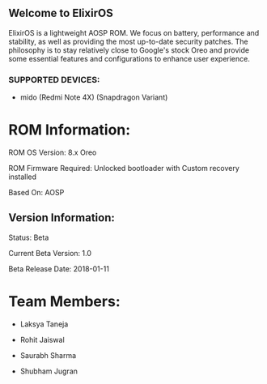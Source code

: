## Welcome to ElixirOS

ElixirOS is a lightweight AOSP ROM. We focus on battery, performance and stability, as well as providing the most up-to-date security patches. The philosophy is to stay relatively close to Google's stock Oreo and provide some essential features and configurations to enhance user experience.

### SUPPORTED DEVICES:

- mido
 (Redmi Note 4X) (Snapdragon Variant)


# ROM Information: 

ROM OS Version: 8.x Oreo

ROM Firmware Required: Unlocked bootloader with Custom recovery installed

Based On: AOSP

## Version Information:

Status: Beta

Current Beta Version: 1.0

Beta Release Date: 2018-01-11

# Team Members: 

- Laksya Taneja

- Rohit Jaiswal

- Saurabh Sharma

- Shubham Jugran
